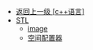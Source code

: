 - [返回上一级 [c++语言]](/编程语言/c++语言/)
- [STL](/编程语言/c++语言/STL/)
  - [image](/编程语言/c++语言/STL/image/)
  - [空间配置器](/编程语言/c++语言/STL/空间配置器.md)
